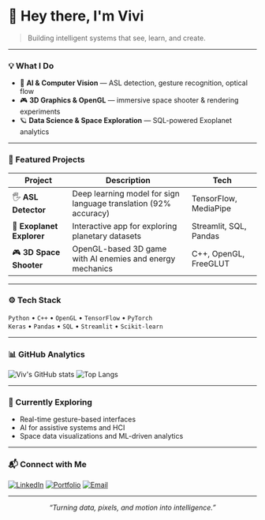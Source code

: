 # 👋 Hey there, I'm Vivi

> Building intelligent systems that see, learn, and create.

---

### 💡 What I Do
- 🤖 **AI & Computer Vision** — ASL detection, gesture recognition, optical flow  
- 🎮 **3D Graphics & OpenGL** — immersive space shooter & rendering experiments  
- 🪐 **Data Science & Space Exploration** — SQL-powered Exoplanet analytics  

---

### 🧠 Featured Projects

| Project | Description | Tech |
|----------|--------------|------|
| 🖐️ **ASL Detector** | Deep learning model for sign language translation (92% accuracy) | TensorFlow, MediaPipe |
| 🌌 **Exoplanet Explorer** | Interactive app for exploring planetary datasets | Streamlit, SQL, Pandas |
| 🎮 **3D Space Shooter** | OpenGL-based 3D game with AI enemies and energy mechanics | C++, OpenGL, FreeGLUT |

---

### ⚙️ Tech Stack
`Python` • `C++` • `OpenGL` • `TensorFlow` • `PyTorch`  
`Keras` • `Pandas` • `SQL` • `Streamlit` • `Scikit-learn`

---

### 📊 GitHub Analytics

![Viv's GitHub stats](https://github-readme-stats.vercel.app/api?username=VujagiriViviktha&show_icons=true&theme=tokyonight)
![Top Langs](https://github-readme-stats.vercel.app/api/top-langs/?username=VujagiriViviktha&layout=compact&theme=tokyonight)

---

### 🌱 Currently Exploring
- Real-time gesture-based interfaces  
- AI for assistive systems and HCI  
- Space data visualizations and ML-driven analytics  

---

### 📬 Connect with Me
[![LinkedIn](https://img.shields.io/badge/LinkedIn-blue?style=flat-square&logo=linkedin)](https://linkedin.com/in/YOUR_LINKEDIN)
[![Portfolio](https://img.shields.io/badge/Portfolio-🌐-brightgreen?style=flat-square)](YOUR_PORTFOLIO_URL)
[![Email](https://img.shields.io/badge/Email-me-orange?style=flat-square)](mailto:YOUR_EMAIL)

---

<p align="center">
  <em>“Turning data, pixels, and motion into intelligence.”</em>
</p>
